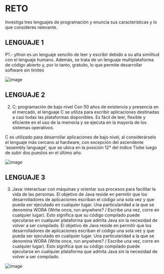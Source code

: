 # RETO
Investiga tres lenguajes de programación y enuncia sus características y lo que consideres relevante.

## LENGUAJE 1
P1.- ython es un lenguaje sencillo de leer y escribir debido a su alta similitud con el lenguaje humano. Además, se trata de un lenguaje multiplataforma de código abierto y, por lo tanto, gratuito, lo que permite desarrollar software sin límites

![image](https://user-images.githubusercontent.com/101213020/157935472-5f567337-4fe6-4d3d-aa89-1a2a69a69e7d.png)


## LENGUAJE 2
2. C: programación de bajo nivel 
Con 50 años de existencia y presencia en el mercado, el lenguaje C se utiliza para escribir aplicaciones destinadas a casi todas las plataformas disponibles. Es fácil de leer, flexible y eficiente en el uso de la memoria y se ejecuta en la mayoría de los sistemas operativos.

C es utilizado para desarrollar aplicaciones de bajo nivel, al considerárselo el lenguaje más cercano al hardware, con excepción del ascendente ‘assembly language’, que se ubica en la posición 12° del índice Tiobe luego de subir dos puestos en el último año.

![image](https://user-images.githubusercontent.com/101213020/157936663-17a201f5-c608-4ade-aea9-5ad82ae71387.png)



## LENGUAJE 3
3. Java: interactuar con máquinas y orientar sus procesos para facilitar la vida de las personas.
El objetivo de Java reside en permitir que los desarrolladores de aplicaciones escriban el código una sola vez y que pueda ser ejecutado en cualquier lugar. Una particularidad a la que se denomina WORA (Write once, run anywhere? / Escribe una vez, corre en cualquier lugar). Esto significa que su código compilado puede ejecutarse en cualquier plataforma que admita Java sin la necesidad de volver a ser compilado.
El objetivo de Java reside en permitir que los desarrolladores de aplicaciones escriban el código una sola vez y que pueda ser ejecutado en cualquier lugar. Una particularidad a la que se denomina WORA (Write once, run anywhere? / Escribe una vez, corre en cualquier lugar). Esto significa que su código compilado puede ejecutarse en cualquier plataforma que admita Java sin la necesidad de volver a ser compilado.

![image](https://user-images.githubusercontent.com/101213020/157936477-f8ec549e-cf60-40c7-9709-7327c0af4026.png)

